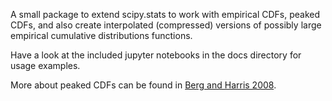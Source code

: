 A small package to extend scipy.stats to work with empirical CDFs, peaked CDFs, and also create interpolated (compressed) versions of possibly large empirical cumulative distributions functions.

Have a look at the included jupyter notebooks in the docs directory for usage examples.

More about peaked CDFs can be found in [Berg and Harris 2008](https://arxiv.org/abs/0712.3852).